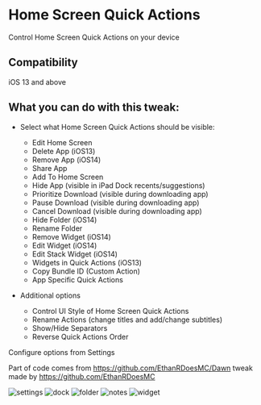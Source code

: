 # Home Screen Quick Actions
Control Home Screen Quick Actions on your device

## Compatibility
iOS 13 and above

## What you can do with this tweak:

* Select what Home Screen Quick Actions should be visible:
	* Edit Home Screen
	* Delete App (iOS13)
	* Remove App (iOS14)
	* Share App
	* Add To Home Screen
	* Hide App (visible in iPad Dock recents/suggestions)
	* Prioritize Download (visible during downloading app)
	* Pause Download (visible during downloading app)
	* Cancel Download (visible during downloading app)
	* Hide Folder (iOS14)
	* Rename Folder
	* Remove Widget (iOS14)
	* Edit Widget (iOS14)
	* Edit Stack Widget (iOS14)
	* Widgets in Quick Actions (iOS13)
	* Copy Bundle ID (Custom Action)
	* App Specific Quick Actions

* Additional options
	* Control UI Style of Home Screen Quick Actions
	* Rename Actions (change titles and add/change subtitles)
	* Show/Hide Separators
	* Reverse Quick Actions Order

Configure options from Settings

Part of code comes from https://github.com/EthanRDoesMC/Dawn tweak made by https://github.com/EthanRDoesMC

![settings](screenshots/homescreenquickactions1.png)
![dock](screenshots/homescreenquickactions2.jpg)
![folder](screenshots/homescreenquickactions3.jpg)
![notes](screenshots/homescreenquickactions4.jpg)
![widget](screenshots/homescreenquickactions5.png)
